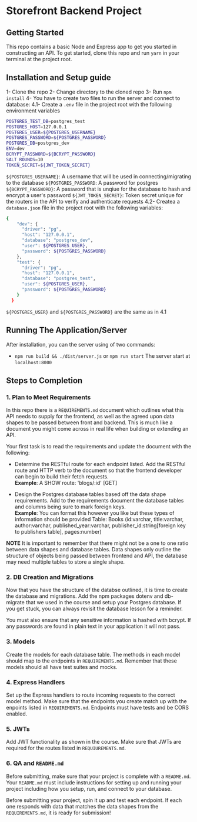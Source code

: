 # Storefront Backend Project

## Getting Started

This repo contains a basic Node and Express app to get you started in constructing an API. To get started, clone this repo and run `yarn` in your terminal at the project root.
## Installation and Setup guide

1- Clone the repo
2- Change directory to the cloned repo
3- Run ```npm install```
4- You have to create two files to run the server and connect to database:
4.1- Create a ```.env``` file in the project root with the following environment variables
```bash
POSTGRES_TEST_DB=postgres_test
POSTGRES_HOST=127.0.0.1
POSTGRES_USER=${POSTGRES_USERNAME}
POSTGRES_PASSWORD=${POSTGRES_PASSWORD}
POSTGRES_DB=postgres_dev
ENV=dev
BCRYPT_PASSWORD=${BCRYPT_PASSWORD}
SALT_ROUNDS=10
TOKEN_SECRET=${JWT_TOKEN_SECRET}
```
```${POSTGRES_USERNAME}```: A username that will be used in connecting/migrating to the database
```${POSTGRES_PASSWORD```: A password for postgres
```${BCRYPT_PASSWORD}```: A password that is unqiue for the database to hash and encrypt a user's password
```${JWT_TOKEN_SECRET}```: Token secret unique for the routers in the API to verify and authenticate requests
4.2- Createa a ```database.json``` file in the project root with the following variables:
```bash
{
    "dev": {
      "driver": "pg",
      "host": "127.0.0.1",
      "database": "postgres_dev",
      "user": ${POSTGRES_USER},
      "password": ${POSTGRES_PASSWORD}
    },
    "test": {
      "driver": "pg",
      "host": "127.0.0.1",
      "database": "postgres_test",
      "user": ${POSTGRES_USER},
      "password": ${POSTGRES_PASSWORD}
    }
  }
```
```${POSTGRES_USER}``` and ```${POSTGRES_PASSWORD}``` are the same as in 4.1
## Running The Application/Server
After installation, you can the server using of two commands:
- ```npm run build && ./dist/server.js```
or
```npm run start```
The server start at ```localhost:8000```

## Steps to Completion

### 1. Plan to Meet Requirements

In this repo there is a `REQUIREMENTS.md` document which outlines what this API needs to supply for the frontend, as well as the agreed upon data shapes to be passed between front and backend. This is much like a document you might come across in real life when building or extending an API. 

Your first task is to read the requirements and update the document with the following:
- Determine the RESTful route for each endpoint listed. Add the RESTful route and HTTP verb to the document so that the frontend developer can begin to build their fetch requests.    
**Example**: A SHOW route: 'blogs/:id' [GET] 

- Design the Postgres database tables based off the data shape requirements. Add to the requirements document the database tables and columns being sure to mark foreign keys.   
**Example**: You can format this however you like but these types of information should be provided
Table: Books (id:varchar, title:varchar, author:varchar, published_year:varchar, publisher_id:string[foreign key to publishers table], pages:number)

**NOTE** It is important to remember that there might not be a one to one ratio between data shapes and database tables. Data shapes only outline the structure of objects being passed between frontend and API, the database may need multiple tables to store a single shape. 

### 2.  DB Creation and Migrations

Now that you have the structure of the databse outlined, it is time to create the database and migrations. Add the npm packages dotenv and db-migrate that we used in the course and setup your Postgres database. If you get stuck, you can always revisit the database lesson for a reminder. 

You must also ensure that any sensitive information is hashed with bcrypt. If any passwords are found in plain text in your application it will not pass.

### 3. Models

Create the models for each database table. The methods in each model should map to the endpoints in `REQUIREMENTS.md`. Remember that these models should all have test suites and mocks.

### 4. Express Handlers

Set up the Express handlers to route incoming requests to the correct model method. Make sure that the endpoints you create match up with the enpoints listed in `REQUIREMENTS.md`. Endpoints must have tests and be CORS enabled. 

### 5. JWTs

Add JWT functionality as shown in the course. Make sure that JWTs are required for the routes listed in `REQUIUREMENTS.md`.

### 6. QA and `README.md`

Before submitting, make sure that your project is complete with a `README.md`. Your `README.md` must include instructions for setting up and running your project including how you setup, run, and connect to your database. 

Before submitting your project, spin it up and test each endpoint. If each one responds with data that matches the data shapes from the `REQUIREMENTS.md`, it is ready for submission!
